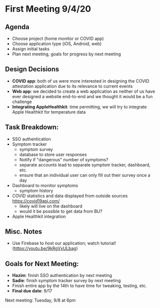 # First Meeting 9/4/20

## Agenda
* Choose project (home monitor or COVID app)
* Choose application type (iOS, Android, web)
* Assign initial tasks
* Plan next meeting, goals for progress by next meeting

## Design Decisions
* **COVID app**: both of us were more interested in designing the COVID attestation application due to its  relevance to current events
* **Web app**: we decided to create a web application as neither of us have ever designed a website end-to-end and we thought it would be a fun challenge
* **Integrating AppleHealthkit**: time permitting, we will try to integrate Apple Healthkit for temperature data

## Task Breakdown: 
* SSO authentication
* Symptom tracker
    * symptom survey
    * database to store user responses
    * Notify if "dangerous" number of symptoms? 
    * separate accounts lead to separate symptom tracker, dashboard, etc.
    * ensure that an individual user can only fill out their survey once a day
* Dashboard to monitor symptoms
    * symptom history
* COVID statistics and data displayed from outside sources https://covid19api.com/
    * likely will live on the dashboard
    * would it be possible to get data from BU? 
* Apple Healthkit integration

## Misc. Notes
* Use Firebase to host our application; watch tutorial! (https://youtu.be/9kRgVxULbag)

## Goals for Next Meeting: 
* **Hazim**: finish SSO authentication by next meeting
* **Sadie**: finish symptom tracker survey by next meeting
* Finish entire app by the 14th to have time for tweaking, testing, etc. 
* **Final due date**: 9/17

Next meeting: Tuesday, 9/8 at 6pm